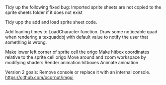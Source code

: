 Tidy up the following fixed bug: Imported sprite sheets are not copied to the sprite sheets folder if it does not exist

Tidy upp the add and load sprite sheet code.

Add loading times to LoadCharacter function.
Draw some noticeable quad when rendering a texquadobj with default value to notify the user that something is wrong.

Make lower left corner of sprite cell the origo
Make hitbox coordinates relative to the sprite cell origo
Move around and zoom workspace by modifying shaders
Render animation hitboxes
Animate animation

Version 2 goals:
Remove console or replace it with an internal console. https://github.com/ocornut/imgui
